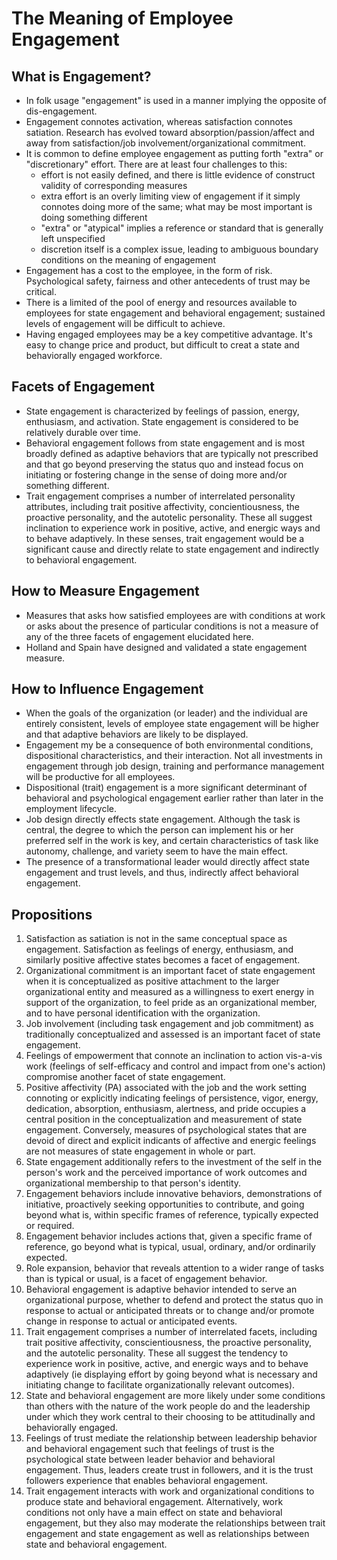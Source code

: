 # The Meaning of Employee Engagement

## What is Engagement?

- In folk usage "engagement" is used in a manner implying the opposite of dis-engagement.
- Engagement connotes activation, whereas satisfaction connotes satiation. Research has evolved toward absorption/passion/affect and away from satisfaction/job involvement/organizational commitment.
- It is common to define employee engagement as putting forth "extra" or "discretionary" effort. There are at least four challenges to this:
  - effort is not easily defined, and there is little evidence of construct validity of corresponding measures
  - extra effort is an overly limiting view of engagement if it simply connotes doing more of the same; what may be most important is doing something different
  - "extra" or "atypical" implies a reference or standard that is generally left unspecified
  - discretion itself is a complex issue, leading to ambiguous boundary conditions on the meaning of engagement
- Engagement has a cost to the employee, in the form of risk. Psychological safety, fairness and other antecedents of trust may be critical.
- There is a limited of the pool of energy and resources available to employees for state engagement and behavioral engagement; sustained levels of engagement will be difficult to achieve.
- Having engaged employees may be a key competitive advantage. It's easy to change price and product, but difficult to creat a state and behaviorally engaged workforce.

## Facets of Engagement

- State engagement is characterized by feelings of passion, energy, enthusiasm, and activation. State engagement is considered to be relatively durable over time.
- Behavioral engagement follows from state engagement and is most broadly defined as adaptive behaviors that are typically not prescribed and that go beyond preserving the status quo and instead focus on initiating or fostering change in the sense of doing more and/or something different.
- Trait engagement comprises a number of interrelated personality attributes, including trait positive affectivity, concientiousness, the proactive personality, and the autotelic personality. These all suggest inclination to experience work in positive, active, and energic ways and to behave adaptively. In these senses, trait engagement would be a significant cause and directly relate to state engagement and indirectly to behavioral engagement.

## How to Measure Engagement

- Measures that asks how satisfied employees are with conditions at work or asks about the presence of particular conditions is not a measure of any of the three facets of engagement elucidated here.
- Holland and Spain have designed and validated a state engagement measure.

## How to Influence Engagement

- When the goals of the organization (or leader) and the individual are entirely consistent, levels of employee state engagement will be higher and that adaptive behaviors are likely to be displayed.
- Engagement my be a consequence of both environmental conditions, dispositional characteristics, and their interaction. Not all investments in engagement through job design, training and performance management will be productive for all employees.
- Dispositional (trait) engagement is a more significant determinant of behavioral and psychological engagement earlier rather than later in the employment lifecycle.
- Job design directly effects state engagement. Although the task is central, the degree to which the person can implement his or her preferred self in the work is key, and certain characteristics of task like autonomy, challenge, and variety seem to have the main effect.
- The presence of a transformational leader would directly affect state engagement and trust levels, and thus, indirectly affect behavioral engagement.


## Propositions

1. Satisfaction as satiation is not in the same conceptual space as engagement. Satisfaction as feelings of energy, enthusiasm, and similarly positive affective states becomes a facet of engagement.
2. Organizational commitment is an important facet of state engagement when it is conceptualized as positive attachment to the larger organizational entity and measured as a willingness to exert energy in support of the organization, to feel pride as an organizational member, and to have personal identification with the organization.
3. Job involvement (including task engagement and job commitment) as traditionally conceptualized and assessed is an important facet of state engagement.
4. Feelings of empowerment that connote an inclination to action vis-a-vis work (feelings of self-efficacy and control and impact from one's action) compromise another facet of state engagement.
5. Positive affectivity (PA) associated with the job and the work setting connoting or explicitly indicating feelings of persistence, vigor, energy, dedication, absorption, enthusiasm, alertness, and pride occupies a central position in the conceptualization and measurement of state engagement. Conversely, measures of psychological states that are devoid of direct and explicit indicants of affective and energic feelings are not measures of state engagement in whole or part.
6. State engagement additionally refers to the investment of the self in the person's work and the perceived importance of work outcomes and organizational membership to that person's identity.
7. Engagement behaviors include innovative behaviors, demonstrations of initiative, proactively seeking opportunities to contribute, and going beyond what is, within specific frames of reference, typically expected or required.
8. Engagement behavior includes actions that, given a specific frame of reference, go beyond what is typical, usual, ordinary, and/or ordinarily expected.
9. Role expansion, behavior that reveals attention to a wider range of tasks than is typical or usual, is a facet of engagement behavior.
10. Behavioral engagement is adaptive behavior intended to serve an organizational purpose, whether to defend and protect the status quo in response to actual or anticipated threats or to change and/or promote change in response to actual or anticipated events.
11. Trait engagement comprises a number of interrelated facets, including trait positive affectivity, conscientiousness, the proactive personality, and the autotelic personality. These all suggest the tendency to experience work in positive, active, and energic ways and to behave adaptively (ie displaying effort by going beyond what is necessary and initiating change to facilitate organizationally relevant outcomes).
12. State and behavioral engagement are more likely under some conditions than others with the nature of the work people do and the leadership under which they work central to their choosing to be attitudinally and behaviorally engaged.
13. Feelings of trust mediate the relationship between leadership behavior and behavioral engagement such that feelings of trust is the psychological state between leader behavior and behavioral engagement. Thus, leaders create trust in followers, and it is the trust followers experience that enables behavioral engagement.
14. Trait engagement interacts with work and organizational conditions to produce state and behavioral engagement. Alternatively, work conditions not only have a main effect on state and behavioral engagement, but they also may moderate the relationships between trait engagement and state engagement as well as relationships between state and behavioral engagement.
